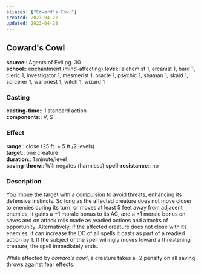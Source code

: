 ```yaml
---
aliases: ["Coward's Cowl"]
created: 2023-04-27
updated: 2023-04-28
---
```


## Coward's Cowl

**source**:: Agents of Evil pg. 30  
**school**:: enchantment (mind-affecting)
**level**:: alchemist 1, arcanist 1, bard 1, cleric 1, investigator 1, mesmerist 1, oracle 1, psychic 1, shaman 1, skald 1, sorcerer 1, warpriest 1, witch 1, wizard 1

### Casting

**casting-time**:: 1 standard action  
**components**:: V, S

### Effect

**range**:: close (25 ft. + 5 ft./2 levels)  
**target**:: one creature  
**duration**:: 1 minute/level  
**saving-throw**:: Will negates (harmless)
**spell-resistance**:: no

### Description

You imbue the target with a compulsion to avoid threats, enhancing its defensive instincts. So long as the affected creature does not move closer to enemies during its turn, or moves at least 5 feet away from adjacent enemies, it gains a +1 morale bonus to its AC, and a +1 morale bonus on saves and on attack rolls made as readied actions and attacks of opportunity. Alternatively, if the affected creature does not close with its enemies, it can increase the DC of all spells it casts as part of a readied action by 1. If the subject of the spell willingly moves toward a threatening creature, the spell immediately ends.  
  
While affected by *coward’s cowl*, a creature takes a -2 penalty on all saving throws against fear effects.
